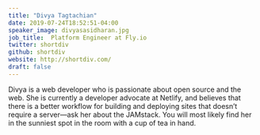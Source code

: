 ```yaml
---
title: "Divya Tagtachian"
date: 2019-07-24T18:52:51-04:00
speaker_image: divyasasidharan.jpg
job_title:  Platform Engineer at Fly.io
twitter: shortdiv
github: shortdiv
website: http://shortdiv.com/
draft: false
---
```


Divya is a web developer who is passionate about open source and the web. She is currently a developer advocate at Netlify, and believes that there is a better workflow for building and deploying sites that doesn’t require a server—ask her about the JAMstack. You will most likely find her in the sunniest spot in the room with a cup of tea in hand.